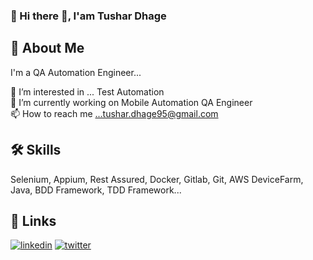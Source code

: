 ### 👋 Hi there 👋, I'am Tushar Dhage

## 🚀 About Me
I'm a QA Automation Engineer...

👀 I’m interested in ... Test Automation</br>
🔭 I’m currently working on Mobile Automation QA Engineer</br>
📫 How to reach me ...tushar.dhage95@gmail.com</br>

## 🛠 Skills
Selenium, Appium, Rest Assured, Docker, Gitlab, Git, AWS DeviceFarm, Java, BDD Framework, TDD Framework...

## 🔗 Links
[![linkedin](https://img.shields.io/badge/linkedin-0A66C2?style=for-the-badge&logo=linkedin&logoColor=white)](https://www.linkedin.com/in/tushar-dhage-34a04313b/)
[![twitter](https://img.shields.io/badge/twitter-1DA1F2?style=for-the-badge&logo=twitter&logoColor=white)](https://twitter.com/TusharDhage14)





